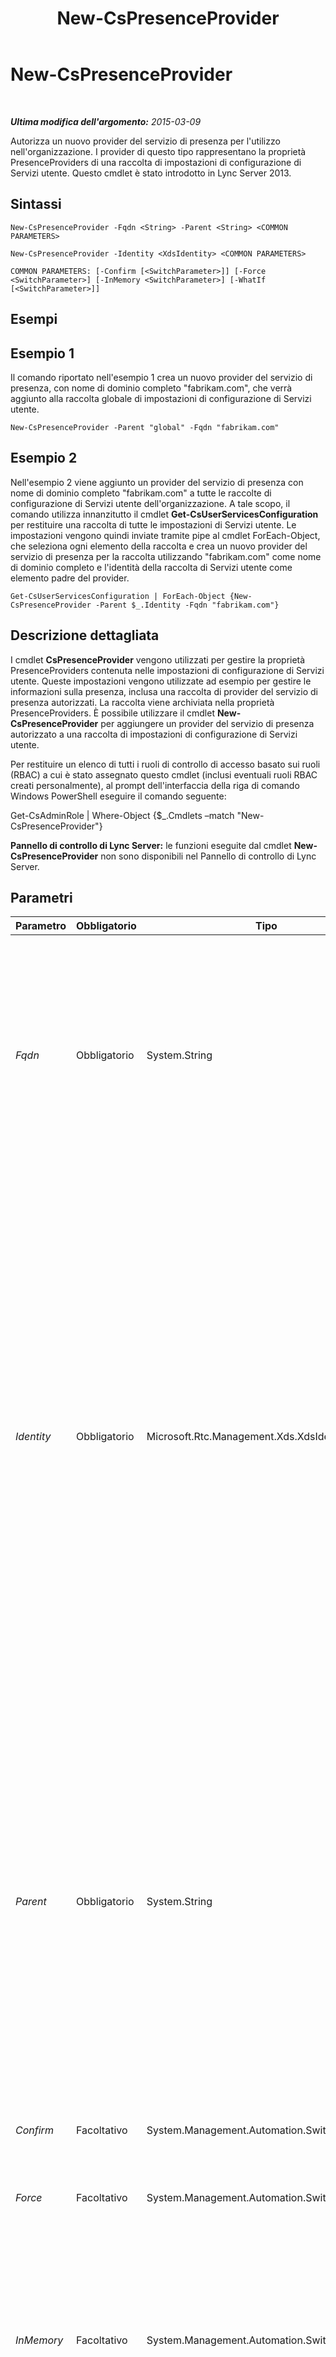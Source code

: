 ﻿---
title: New-CsPresenceProvider
TOCTitle: New-CsPresenceProvider
ms:assetid: 55110f49-f8d5-4287-89d3-ae069d8090d3
ms:mtpsurl: https://technet.microsoft.com/it-it/library/JJ204895(v=OCS.15)
ms:contentKeyID: 49300556
ms.date: 08/24/2015
mtps_version: v=OCS.15
ms.translationtype: HT
---

# New-CsPresenceProvider

 

_**Ultima modifica dell'argomento:** 2015-03-09_

Autorizza un nuovo provider del servizio di presenza per l'utilizzo nell'organizzazione. I provider di questo tipo rappresentano la proprietà PresenceProviders di una raccolta di impostazioni di configurazione di Servizi utente. Questo cmdlet è stato introdotto in Lync Server 2013.

## Sintassi

    New-CsPresenceProvider -Fqdn <String> -Parent <String> <COMMON PARAMETERS>

    New-CsPresenceProvider -Identity <XdsIdentity> <COMMON PARAMETERS>

    COMMON PARAMETERS: [-Confirm [<SwitchParameter>]] [-Force <SwitchParameter>] [-InMemory <SwitchParameter>] [-WhatIf [<SwitchParameter>]]

## Esempi

## Esempio 1

Il comando riportato nell'esempio 1 crea un nuovo provider del servizio di presenza, con nome di dominio completo "fabrikam.com", che verrà aggiunto alla raccolta globale di impostazioni di configurazione di Servizi utente.

    New-CsPresenceProvider -Parent "global" -Fqdn "fabrikam.com"

## Esempio 2

Nell'esempio 2 viene aggiunto un provider del servizio di presenza con nome di dominio completo "fabrikam.com" a tutte le raccolte di configurazione di Servizi utente dell'organizzazione. A tale scopo, il comando utilizza innanzitutto il cmdlet **Get-CsUserServicesConfiguration** per restituire una raccolta di tutte le impostazioni di Servizi utente. Le impostazioni vengono quindi inviate tramite pipe al cmdlet ForEach-Object, che seleziona ogni elemento della raccolta e crea un nuovo provider del servizio di presenza per la raccolta utilizzando "fabrikam.com" come nome di dominio completo e l'identità della raccolta di Servizi utente come elemento padre del provider.

    Get-CsUserServicesConfiguration | ForEach-Object {New-CsPresenceProvider -Parent $_.Identity -Fqdn "fabrikam.com"}

## Descrizione dettagliata

I cmdlet **CsPresenceProvider** vengono utilizzati per gestire la proprietà PresenceProviders contenuta nelle impostazioni di configurazione di Servizi utente. Queste impostazioni vengono utilizzate ad esempio per gestire le informazioni sulla presenza, inclusa una raccolta di provider del servizio di presenza autorizzati. La raccolta viene archiviata nella proprietà PresenceProviders. È possibile utilizzare il cmdlet **New-CsPresenceProvider** per aggiungere un provider del servizio di presenza autorizzato a una raccolta di impostazioni di configurazione di Servizi utente.

Per restituire un elenco di tutti i ruoli di controllo di accesso basato sui ruoli (RBAC) a cui è stato assegnato questo cmdlet (inclusi eventuali ruoli RBAC creati personalmente), al prompt dell'interfaccia della riga di comando Windows PowerShell eseguire il comando seguente:

Get-CsAdminRole | Where-Object {$\_.Cmdlets –match "New-CsPresenceProvider"}

**Pannello di controllo di Lync Server:** le funzioni eseguite dal cmdlet **New-CsPresenceProvider** non sono disponibili nel Pannello di controllo di Lync Server.

## Parametri


<table>
<colgroup>
<col style="width: 25%" />
<col style="width: 25%" />
<col style="width: 25%" />
<col style="width: 25%" />
</colgroup>
<thead>
<tr class="header">
<th>Parametro</th>
<th>Obbligatorio</th>
<th>Tipo</th>
<th>Descrizione</th>
</tr>
</thead>
<tbody>
<tr class="odd">
<td><p><em>Fqdn</em></p></td>
<td><p>Obbligatorio</p></td>
<td><p>System.String</p></td>
<td><p>Nome di dominio completo del provider del servizio di presenza, ad esempio:</p>
<p>-Fqdn &quot;fabrikam.com&quot;</p>
<p>Se si utilizza il parametro Fqdn, è necessario utilizzare anche il parametro Parent. Non è possibile tuttavia utilizzare il parametro Fqdn nello stesso comando del parametro Identity.</p>
<p>Si noti che i nomi di dominio completo devono essere univoci in un determinato ambito.</p></td>
</tr>
<tr class="even">
<td><p><em>Identity</em></p></td>
<td><p>Obbligatorio</p></td>
<td><p>Microsoft.Rtc.Management.Xds.XdsIdentity</p></td>
<td><p>Identificatore univoco del nuovo provider del servizio di presenza. L'identità di un provider del servizio di presenza è costituita da due parti: l'ambito (parametro Parent) in cui è stato applicata la regola (ad esempio service:UserServer:atl-cs-001.litwareinc.com) e il nome di dominio completo del provider. Per creare un nuovo provider nell'ambito globale, utilizzare una sintassi simile alla seguente:</p>
<p>-Identity &quot;global/fabrikam.com&quot;</p>
<p>Per creare un provider nell'ambito del sito, utilizzare una sintassi simile alla seguente:</p>
<p>-Identity &quot;site:Redmond/fabrikam.com&quot;</p>
<p>Per creare un provider nell'ambito del servizio (solo per il servizio UserServer), utilizzare una sintassi simile alla seguente:</p>
<p>-Parent &quot;UserServer:atl-cs-001.litwareinc.com&quot;</p>
<p>Non è possibile utilizzare il parametro Identity nello stesso comando del parametro Fqdn o Parent.</p></td>
</tr>
<tr class="odd">
<td><p><em>Parent</em></p></td>
<td><p>Obbligatorio</p></td>
<td><p>System.String</p></td>
<td><p>Ambito in cui verrà creato il nuovo provider del servizio di presenza. Per creare un nuovo provider del servizio di presenza nell'ambito globale, utilizzare una sintassi simile alla seguente:</p>
<p>-Parent &quot;global&quot;</p>
<p>Per creare un nuovo provider nell'ambito del sito, utilizzare una sintassi simile alla seguente:</p>
<p>-Parent &quot;site:Redmond&quot;</p>
<p>Per creare un provider nell'ambito del servizio (solo per il servizio UserServer), utilizzare una sintassi simile alla seguente:</p>
<p>-Parent &quot;UserServer:atl-cs-001.litwareinc.com&quot;</p>
<p>Se si utilizza il parametro Parent, è necessario includere anche il parametro Fqdn. Non è possibile tuttavia utilizzare il parametro Parent insieme al parametro Identity.</p></td>
</tr>
<tr class="even">
<td><p><em>Confirm</em></p></td>
<td><p>Facoltativo</p></td>
<td><p>System.Management.Automation.SwitchParameter</p></td>
<td><p>Richiede la conferma prima di eseguire il comando.</p></td>
</tr>
<tr class="odd">
<td><p><em>Force</em></p></td>
<td><p>Facoltativo</p></td>
<td><p>System.Management.Automation.SwitchParameter</p></td>
<td><p>Evita la visualizzazione di eventuali messaggi di errore non grave che potrebbero essere generati nel corso dell'esecuzione del comando.</p></td>
</tr>
<tr class="even">
<td><p><em>InMemory</em></p></td>
<td><p>Facoltativo</p></td>
<td><p>System.Management.Automation.SwitchParameter</p></td>
<td><p>Crea un riferimento a un oggetto senza eseguire realmente il commit dell'oggetto come modifica permanente. Se si assegna l'output del cmdlet chiamato con questo parametro a una variabile, è possibile apportare modifiche alle proprietà del riferimento all'oggetto e quindi eseguire il commit di queste modifiche chiamando il cmdlet Set- corrispondente.</p></td>
</tr>
<tr class="odd">
<td><p><em>WhatIf</em></p></td>
<td><p>Facoltativo</p></td>
<td><p>System.Management.Automation.SwitchParameter</p></td>
<td><p>Descrive ciò che accadrebbe se si eseguisse il comando, senza eseguirlo realmente.</p></td>
</tr>
</tbody>
</table>


## Tipi di input

Nessuno. Il cmdlet **New-CsPresenceProvider** non accetta input da pipeline.

## Tipi restituiti

Il cmdlet **New-CsPresenceProvider** crea nuove istanze dell'oggetto Microsoft.Rtc.Management.WritableConfig.Settings.UserServices.PresenceProvider\#Decorated.

## Vedere anche

#### Ulteriori risorse

[Get-CsPresenceProvider](get-cspresenceprovider.md)  
[Get-CsUserServicesConfiguration](get-csuserservicesconfiguration.md)  
[Remove-CsPresenceProvider](remove-cspresenceprovider.md)  
[Set-CsPresenceProvider](set-cspresenceprovider.md)


